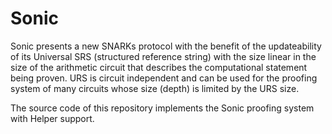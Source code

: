 # Sonic
Sonic presents a new SNARKs protocol with the benefit of the updateability of its Universal SRS (structured reference string) with the size linear in the size of the arithmetic circuit that describes the computational statement being proven. URS is circuit independent and can be used for the proofing system of many circuits whose size (depth) is limited by the URS size.

The source code of this repository implements the Sonic proofing system with Helper support.
